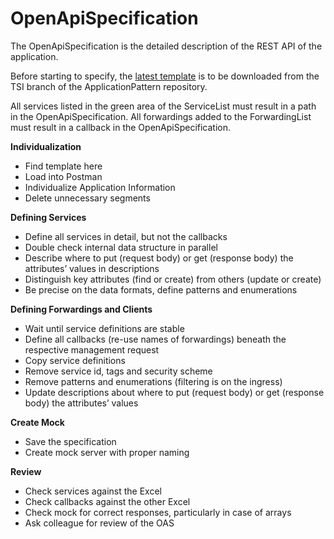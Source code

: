 # OpenApiSpecification

The OpenApiSpecification is the detailed description of the REST API of the application.

Before starting to specify, the [latest template](https://github.com/openBackhaul/ApplicationPattern/tree/tsi) is to be downloaded from the TSI branch of the ApplicationPattern repository.

All services listed in the green area of the ServiceList must result in a path in the OpenApiSpecification.
All forwardings added to the ForwardingList must result in a callback in the OpenApiSpecification.

**Individualization**
* Find template here 
* Load into Postman
* Individualize Application Information
* Delete unnecessary segments

**Defining Services**
* Define all services in detail, but not the callbacks
* Double check internal data structure in parallel
* Describe where to put (request body) or get (response body) the attributes’ values in descriptions
* Distinguish key attributes (find or create) from others (update or create)
* Be precise on the data formats, define patterns and enumerations

**Defining Forwardings and Clients**
* Wait until service definitions are stable
* Define all callbacks (re-use names of forwardings) beneath the respective management request
* Copy service definitions
* Remove service id, tags and security scheme
* Remove patterns and enumerations (filtering is on the ingress)
* Update descriptions about where to put (request body) or get (response body) the attributes’ values

**Create Mock**
* Save the specification
* Create mock server with proper naming

**Review**
* Check services against the Excel
* Check callbacks against the other Excel
* Check mock for correct responses, particularly in case of arrays
* Ask colleague for review of the OAS
